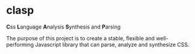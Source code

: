 # clasp
**C**ss **L**anguage **A**nalysis **S**ynthesis and **P**arsing

The purpose of this project is to create a stable, flexible and well-performing Javascript library that can parse, analyze and synthesize CSS.